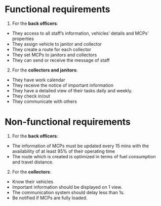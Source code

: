 # Functional requirements
1. For the **back officers**: 
-	They access to all staff’s information, vehicles’ details and MCPs’ properties  
-	They assign vehicle to janitor and collector
-	They create a route for each collector 
-	They set MCPs to janitors and collectors
-	They can send or receive the message of staff

2. For the **collectors and janitors**:
-	They have work calendar
-	They receive the notice of important information
-	They have a detailed view of their tasks daily and weekly.
-	They check in/out
-	They communicate with others
# Non-functional requirements
1. For the **back officers**:
-	The information of MCPs must be updated every 15 mins with the availability of at least 95% of their operating time
-	The route which is created is optimized in terms of fuel consumption and travel distance.

2. For the **collectors**:
-	Know their vehicles
-	Important information should be displayed on 1 view.
-	The communication system should delay less than 1s.
-	Be notified if MCPs are fully loaded.

